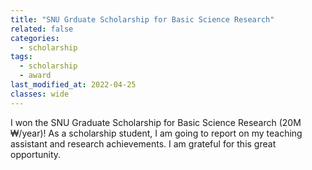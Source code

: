 ```yaml
---
title: "SNU Grduate Scholarship for Basic Science Research"
related: false
categories:
  - scholarship
tags:
  - scholarship
  - award
last_modified_at: 2022-04-25
classes: wide
---
```

I won the SNU Graduate Scholarship for Basic Science Research (20M ₩/year)! As a scholarship student, I am going to report on my teaching assistant and research achievements. I am grateful for this great opportunity. 
